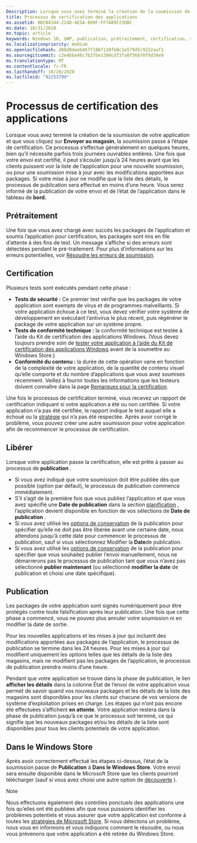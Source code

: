 ```yaml
---
Description: Lorsque vous avez terminé la création de la soumission de votre application et que vous cliquez sur envoyer au magasin, la soumission passe à l’étape de certification.
title: Processus de certification des applications
ms.assetid: 0DCB4344-224D-4E5A-899F-FF7A89F23DBC
ms.date: 10/31/2018
ms.topic: article
keywords: Windows 10, UWP, publication, prétraitement, certification, version, en attente, envoyer, publier, État, heure
ms.localizationpriority: medium
ms.openlocfilehash: d88d8deeb467f186f120fb8c1e579d5c9222aaf1
ms.sourcegitcommit: c2e4bbe46c7b37be1390cdf3fa0f56670f9d34e9
ms.translationtype: MT
ms.contentlocale: fr-FR
ms.lasthandoff: 10/20/2020
ms.locfileid: "92253799"
---
```

# <a name="the-app-certification-process"></a>Processus de certification des applications

Lorsque vous avez terminé la création de la soumission de votre application et que vous cliquez sur **Envoyer au magasin**, la soumission passe à l’étape de certification. Ce processus s’effectue généralement en quelques heures, bien qu’il nécessite parfois trois journées ouvrables entières. Une fois que votre envoi est certifié, il peut s’écouler jusqu’à 24 heures avant que les clients puissent voir la liste de l’application pour une nouvelle soumission, ou pour une soumission mise à jour avec les modifications apportées aux packages. Si votre mise à jour ne modifie que la liste des détails, le processus de publication sera effectué en moins d’une heure.  Vous serez informé de la publication de votre envoi et de l’état de l’application dans le tableau de **bord.**

## <a name="preprocessing"></a>Prétraitement

Une fois que vous avez chargé avec succès les packages de l’application et soumis l’application pour certification, les packages sont mis en file d’attente à des fins de test. Un message s’affiche si des erreurs sont détectées pendant le pré-traitement. Pour plus d’informations sur les erreurs potentielles, voir [Résoudre les erreurs de soumission](resolve-submission-errors.md).

## <a name="certification"></a>Certification

Plusieurs tests sont exécutés pendant cette phase :

-   **Tests de sécurité :** Ce premier test vérifie que les packages de votre application sont exempts de virus et de programmes malveillants. Si votre application échoue à ce test, vous devez vérifier votre système de développement en exécutant l’antivirus le plus récent, puis régénérer le package de votre application sur un système propre.
-   **Tests de conformité technique :** la conformité technique est testée à l’aide du Kit de certification des applications Windows. (Vous devez toujours prendre soin de [tester votre application à l’aide du Kit de certification des applications Windows](../debug-test-perf/windows-app-certification-kit.md) avant de la soumettre au Windows Store.)
-   **Conformité du contenu :** la durée de cette opération varie en fonction de la complexité de votre application, de la quantité de contenu visuel qu’elle comporte et du nombre d’applications que vous avez soumises récemment. Veillez à fournir toutes les informations que les testeurs doivent connaître dans la page [Remarques pour la certification](notes-for-certification.md).

Une fois le processus de certification terminé, vous recevez un rapport de certification indiquant si votre application a été ou non certifiée. Si votre application n’a pas été certifiée, le rapport indique le test auquel elle a échoué ou la [stratégie](store-policies.md) qui n’a pas été respectée. Après avoir corrigé le problème, vous pouvez créer une autre soumission pour votre application afin de recommencer le processus de certification.

## <a name="release"></a>Libérer

Lorsque votre application passe la certification, elle est prête à passer au processus de **publication** .

- Si vous avez indiqué que votre soumission doit être publiée dès que possible (option par défaut), le processus de publication commence immédiatement.
- S’il s’agit de la première fois que vous publiez l’application et que vous avez spécifié une **Date de publication** dans la section [planification](configure-precise-release-scheduling.md#release) , l’application devient disponible en fonction de vos sélections de **Date de publication** .
- Si vous avez utilisé les [options de conservation](manage-submission-options.md#publishing-hold-options) de la publication pour spécifier qu’elle ne doit pas être libérée avant une certaine date, nous attendons jusqu’à cette date pour commencer le processus de publication, sauf si vous sélectionnez Modifier la **Date**de publication.
- Si vous avez utilisé les [options de conservation](manage-submission-options.md#publishing-hold-options) de la publication pour spécifier que vous souhaitez publier l’envoi manuellement, nous ne démarrerons pas le processus de publication tant que vous n’avez pas sélectionné **publier maintenant** (ou sélectionné **modifier la date** de publication et choisi une date spécifique).


## <a name="publishing"></a>Publication

Les packages de votre application sont signés numériquement pour être protégés contre toute falsification après leur publication. Une fois que cette phase a commencé, vous ne pouvez plus annuler votre soumission ni en modifier la date de sortie.

Pour les nouvelles applications et les mises à jour qui incluent des modifications apportées aux packages de l’application, le processus de publication se termine dans les 24 heures. Pour les mises à jour qui modifient uniquement les options telles que les détails de la liste des magasins, mais ne modifient pas les packages de l’application, le processus de publication prendra moins d’une heure.

Pendant que votre application se trouve dans la phase de publication, le lien **afficher les détails** dans la colonne État de l’envoi de votre application vous permet de savoir quand vos nouveaux packages et les détails de la liste des magasins sont disponibles pour les clients sur chacune de vos versions de système d’exploitation prises en charge. Les étapes qui n’ont pas encore été effectuées s’affichent **en attente**. Votre application restera dans la phase de publication jusqu’à ce que le processus soit terminé, ce qui signifie que les nouveaux packages et/ou les détails de la liste sont disponibles pour tous les clients potentiels de votre application.

## <a name="in-the-store"></a>Dans le Windows Store 

Après avoir correctement effectué les étapes ci-dessus, l’état de la soumission passe de **Publication** à **Dans le Windows Store**. Votre envoi sera ensuite disponible dans le Microsoft Store que les clients pourront télécharger (sauf si vous avez choisi une autre option de [découverte](choose-visibility-options.md#discoverability) ). 

> [!NOTE]
> Nous effectuons également des contrôles ponctuels des applications une fois qu’elles ont été publiées afin que nous puissions identifier les problèmes potentiels et vous assurer que votre application est conforme à toutes les [stratégies de Microsoft Store](store-policies.md). Si nous détectons un problème, nous vous en informons et vous indiquons comment le résoudre, ou nous vous prévenons que votre application a été retirée du Windows Store.

 

 

 




